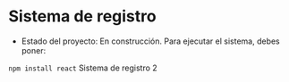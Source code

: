 <h1>Sistema de registro</h1>

- Estado del proyecto: En construcción.
Para ejecutar el sistema, debes poner:

```npm install react```
Sistema de registro 2
